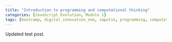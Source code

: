 ```yaml
---
title: "Introduction to programming and computational thinking"
categories: [JavaScript Evolution, Module 1]
tags: [bootcamp, digital_innovation_one, impulso, programming, computational_thinking]
---
```

Updated test post.